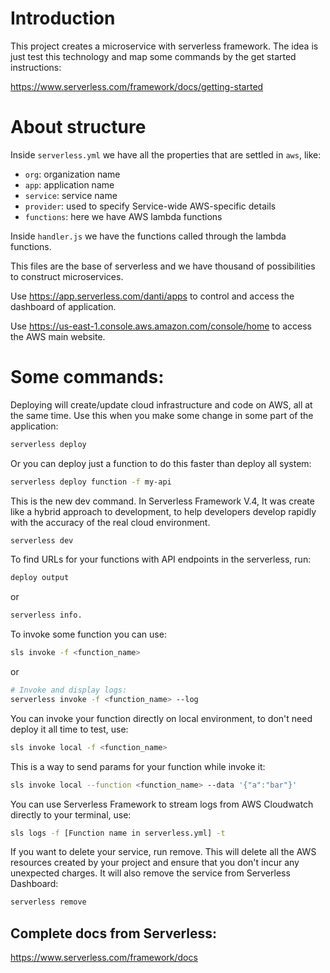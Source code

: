# Introduction

This project creates a microservice with serverless framework. The idea is just test this technology and map some commands by the get started instructions:

https://www.serverless.com/framework/docs/getting-started

# About structure

Inside <code>serverless.yml</code> we have all the properties that are settled in <code>aws</code>, like:

- <code>org</code>: organization name
- <code>app</code>: application name
- <code>service</code>: service name
- <code>provider</code>: used to specify Service-wide AWS-specific details
- <code>functions</code>: here we have AWS lambda functions

Inside <code>handler.js</code> we have the functions called through the lambda functions.

This files are the base of serverless and we have thousand of possibilities to construct microservices.

Use https://app.serverless.com/danti/apps to control and access the dashboard of application.

Use https://us-east-1.console.aws.amazon.com/console/home to access the AWS main website.

# Some commands:

Deploying will create/update cloud infrastructure and code on AWS, all at the same time. Use this when you make some change in some part of the application:

```sh
serverless deploy
```

Or you can deploy just a function to do this faster than deploy all system:

```sh
serverless deploy function -f my-api
```

This is the new dev command. In Serverless Framework V.4, It was create like a hybrid approach to development, to help developers develop rapidly with the accuracy of the real cloud environment.

```sh
serverless dev
```

To find URLs for your functions with API endpoints in the serverless, run:

```sh
deploy output
```
or

```sh
serverless info.
```

To invoke some function you can use:

```sh
sls invoke -f <function_name>
```

or

```sh
# Invoke and display logs:
serverless invoke -f <function_name> --log
```

You can invoke your function directly on local environment, to don't need deploy it all time to test, use:

```sh
sls invoke local -f <function_name>
```

This is a way to send params for your function while invoke it:

```sh
sls invoke local --function <function_name> --data '{"a":"bar"}'
```

You can use Serverless Framework to stream logs from AWS Cloudwatch directly to your terminal, use:

```sh
sls logs -f [Function name in serverless.yml] -t
```

If you want to delete your service, run remove. This will delete all the AWS resources created by your project and ensure that you don't incur any unexpected charges. It will also remove the service from Serverless Dashboard:

```sh
serverless remove
```

## Complete docs from Serverless:

https://www.serverless.com/framework/docs